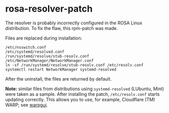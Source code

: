 # rosa-resolver-patch
The resolver is probably incorrectly configured in the ROSA Linux distribution. To fix the flaw, this rpm-patch was made.  
  
Files are replaced during installation:
```
/etc/nsswitch.conf
/etc/systemd/resolved.conf
/run/systemd/resolve/stub-resolv.conf
/etc/NetworkManager/NetworkManager.conf
ln -sf /run/systemd/resolve/stub-resolv.conf /etc/resolv.conf
systemctl restart NetworkManager systemd-resolved
```
After the uninstall, the files are returned by default.

**Note:** similar files from distributions using `systemd-resolved` (LUbuntu, Mint) were taken as a sample. After installing the patch, `/etc/resolv.conf` starts updating correctly. This allows you to use, for example, Cloudflare (TM) WARP; see [warpgui](https://github.com/AKotov-dev/warpgui).  
